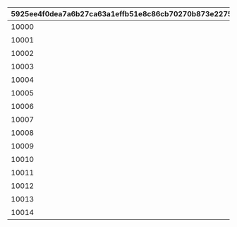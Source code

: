 |5925ee4f0dea7a6b27ca63a1effb51e8c86cb70270b873e227589f9449e07b71|b6a83862aaaa2cb502b0c1a576f2527665583c76823b70b91d5b234380aa1290|b63050e32b263de3f003b31f3db92d51b05b5e4eeee6a6feca7444616d4abbbf|ee45a9c99b16df8b1c533b910b431513b4890e28cbd330e5896b7c78a5862631|
| --- | --- | --- | --- |
|10000|2019/03/01 4:59:59|2019/02/15 5:00:00|1st Anniversary スペシャルログインボーナス|
|10001|2019/05/07 4:59:59|2019/04/27 5:00:00|GW スペシャルログインボーナス|
|10002|2019/09/01 4:59:59|2019/08/15 5:00:00|1.5Year Anniversary スペシャルログインボーナス|
|10003|2020/03/01 4:59:59|2020/02/15 5:00:00|2nd Anniversary スペシャルログインボーナス|
|10004|2020/09/01 4:59:59|2020/08/15 5:00:00|2.5 Year Anniversary スペシャルログインボーナス|
|10005|2021/03/01 4:59:59|2021/02/15 5:00:00|3rd Anniversary スペシャルログインボーナス|
|10006|2021/09/01 4:59:59|2021/08/15 5:00:00|3.5 Year Anniversary スペシャルログインボーナス|
|10007|2022/03/01 4:59:59|2022/02/15 5:00:00|4th Anniversary スペシャルログインボーナス|
|10008|2022/09/01 4:59:59|2022/08/15 5:00:00|4.5 Year Anniversary スペシャルログインボーナス|
|10009|2023/03/01 4:59:59|2023/02/15 5:00:00|5th Anniversary スペシャルログインボーナス|
|10010|2023/09/01 4:59:59|2023/08/15 5:00:00|5.5 Year Anniversary スペシャルログインボーナス|
|10011|2024/03/01 4:59:59|2024/02/15 5:00:00|6th Anniversary スペシャルログインボーナス|
|10012|2024/09/01 4:59:59|2024/08/15 5:00:00|6.5 Year Anniversary スペシャルログインボーナス|
|10013|2025/03/01 4:59:59|2025/02/15 5:00:00|7th Year Anniversary スペシャルログインボーナス|
|10014|2025/09/01 4:59:59|2025/08/15 5:00:00|7.5 Year Anniversary スペシャルログインボーナス|